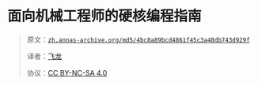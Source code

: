 # 面向机械工程师的硬核编程指南

> 原文：[`zh.annas-archive.org/md5/4bc8a89bcd4861f45c3a48db743d929f`](https://zh.annas-archive.org/md5/4bc8a89bcd4861f45c3a48db743d929f)
>
> 译者：[飞龙](https://github.com/wizardforcel)
>
> 协议：[CC BY-NC-SA 4.0](http://creativecommons.org/licenses/by-nc-sa/4.0/)